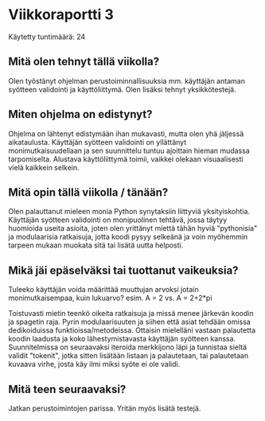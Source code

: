 # Viikkoraportti 3

Käytetty tuntimäärä: 24


## Mitä olen tehnyt tällä viikolla?

Olen työstänyt ohjelman perustoiminnallisuuksia mm. käyttäjän antaman syötteen validointi ja käyttöliittymä. Olen lisäksi tehnyt yksikkötestejä. 


## Miten ohjelma on edistynyt?

Ohjelma on lähtenyt edistymään ihan mukavasti, mutta olen yhä jäljessä aikataulusta. Käyttäjän syötteen validointi on yllättänyt monimutkaisuudellaan ja sen suunnittelu tuntuu ajoittain hieman mudassa tarpomiselta. Alustava käyttöliittymä toimii, vaikkei olekaan visuaalisesti vielä kaikkein selkein. 


## Mitä opin tällä viikolla / tänään?

Olen palauttanut mieleen monia Python synytaksiin liittyviä yksityiskohtia. Käyttäjän syötteen validointi on monipuolinen tehtävä, jossa täytyy huomioida useita asioita, joten olen yrittänyt miettä tähän hyviä "pythonisia" ja modulaarisia ratkaisuja, jotta koodi pysyy selkeänä ja voin myöhemmin tarpeen mukaan muokata sitä tai lisätä uutta helposti. 


## Mikä jäi epäselväksi tai tuottanut vaikeuksia?

Tuleeko käyttäjän voida määrittää muuttujan arvoksi jotain monimutkaisempaa, kuin lukuarvo? esim. A = 2 vs. A = 2+2*pi 

Toistuvasti mietin teenkö oikeita ratkaisuja ja missä menee järkevän koodin ja spagetin raja. Pyrin modulaarisuuten ja siihen että asiat tehdään omissa dedikoiduissa funktioissa/metodeissa. Ottaisin mielelläni vastaan palautetta koodin laadusta ja koko lähestymistavasta käyttäjän syötteen kanssa. Suunnitelmissa on seuraavaksi iteroida merkkijono läpi ja tunnistaa sieltä validit "tokenit", jotka sitten lisätään listaan ja palautetaan, tai palautetaan kuvaava virhe, josta käy ilmi miksi syöte ei ole validi. 


## Mitä teen seuraavaksi?

Jatkan perustoimintojen parissa. Yritän myös lisätä testejä.
